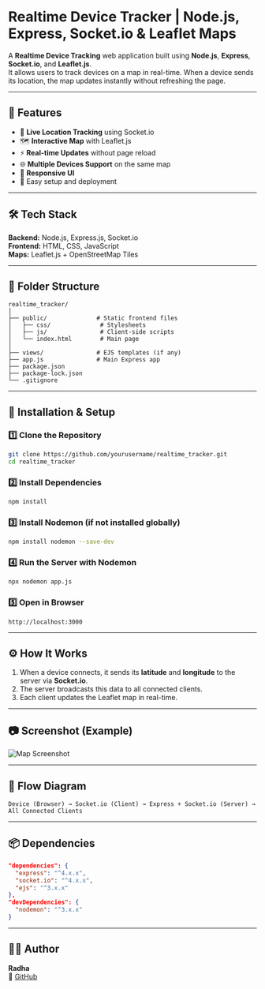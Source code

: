 # Realtime Device Tracker | Node.js, Express, Socket.io & Leaflet Maps

A **Realtime Device Tracking** web application built using **Node.js**, **Express**, **Socket.io**, and **Leaflet.js**.  
It allows users to track devices on a map in real-time. When a device sends its location, the map updates instantly without refreshing the page.


---

## 📜 Features
- 📍 **Live Location Tracking** using Socket.io
- 🗺 **Interactive Map** with Leaflet.js
- ⚡ **Real-time Updates** without page reload
- 🌐 **Multiple Devices Support** on the same map
- 📱 **Responsive UI**
- 🔧 Easy setup and deployment

---

## 🛠 Tech Stack
**Backend:** Node.js, Express.js, Socket.io  
**Frontend:** HTML, CSS, JavaScript  
**Maps:** Leaflet.js + OpenStreetMap Tiles

---

## 📂 Folder Structure
```
realtime_tracker/
│
├── public/              # Static frontend files
│   ├── css/              # Stylesheets
│   ├── js/               # Client-side scripts
│   └── index.html        # Main page
│
├── views/               # EJS templates (if any)
├── app.js               # Main Express app
├── package.json
├── package-lock.json
└── .gitignore
```

---

## 🚀 Installation & Setup

### 1️⃣ Clone the Repository
```bash
git clone https://github.com/yourusername/realtime_tracker.git
cd realtime_tracker
```

### 2️⃣ Install Dependencies
```bash
npm install
```

### 3️⃣ Install Nodemon (if not installed globally)
```bash
npm install nodemon --save-dev
```

### 4️⃣ Run the Server with Nodemon
```bash
npx nodemon app.js
```

### 5️⃣ Open in Browser
```
http://localhost:3000
```

---

## ⚙ How It Works
1. When a device connects, it sends its **latitude** and **longitude** to the server via **Socket.io**.
2. The server broadcasts this data to all connected clients.
3. Each client updates the Leaflet map in real-time.

---

## 📷 Screenshot (Example)
![Map Screenshot](<img width="1200" height="705" alt="Screenshot 2025-08-14 003147" src="https://github.com/user-attachments/assets/20591b01-a91e-41d6-a4bd-5cb1feb2a578" />
)

---

## 🔄 Flow Diagram
```plaintext
Device (Browser) → Socket.io (Client) → Express + Socket.io (Server) → All Connected Clients
```

---

## 📦 Dependencies
```json
"dependencies": {
  "express": "^4.x.x",
  "socket.io": "^4.x.x",
  "ejs": "^3.x.x"
},
"devDependencies": {
  "nodemon": "^3.x.x"
}
```

---

## 👨‍💻 Author
**Radha**  
🔗 [GitHub](https://github.com/radha35)
